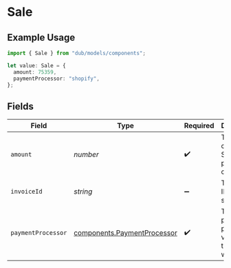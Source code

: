 # Sale

## Example Usage

```typescript
import { Sale } from "dub/models/components";

let value: Sale = {
  amount: 75359,
  paymentProcessor: "shopify",
};
```

## Fields

| Field                                                                      | Type                                                                       | Required                                                                   | Description                                                                |
| -------------------------------------------------------------------------- | -------------------------------------------------------------------------- | -------------------------------------------------------------------------- | -------------------------------------------------------------------------- |
| `amount`                                                                   | *number*                                                                   | :heavy_check_mark:                                                         | The amount of the sale. Should be passed in cents.                         |
| `invoiceId`                                                                | *string*                                                                   | :heavy_minus_sign:                                                         | The invoice ID of the sale.                                                |
| `paymentProcessor`                                                         | [components.PaymentProcessor](../../models/components/paymentprocessor.md) | :heavy_check_mark:                                                         | The payment processor via which the sale was made.                         |